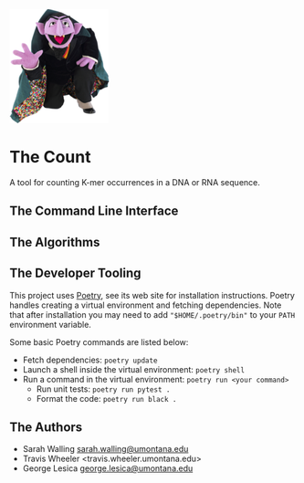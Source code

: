 ![Our mascot](character.png)

# The Count

A tool for counting K-mer occurrences in a DNA or RNA sequence.

## The Command Line Interface

## The Algorithms

## The Developer Tooling

This project uses [Poetry](https://python-poetry.org), see its
web site for installation instructions. Poetry handles creating
a virtual environment and fetching dependencies. Note that after
installation you may need to add `"$HOME/.poetry/bin"` to your
`PATH` environment variable.

Some basic Poetry commands are listed below:

  - Fetch dependencies: `poetry update`
  - Launch a shell inside the virtual environment: `poetry shell`
  - Run a command in the virtual environment: `poetry run <your command>`
      - Run unit tests: `poetry run pytest .`
      - Format the code: `poetry run black .`

## The Authors

  - Sarah Walling <sarah.walling@umontana.edu>
  - Travis Wheeler <travis.wheeler.umontana.edu>
  - George Lesica <george.lesica@umontana.edu>
